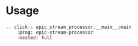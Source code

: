 # Usage

```{eval-rst}
.. click:: epic_stream_processor.__main__:main
    :prog: epic-stream-processor
    :nested: full
```
